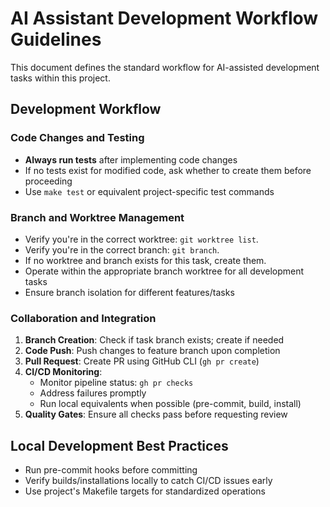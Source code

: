 # AI Assistant Development Workflow Guidelines

This document defines the standard workflow for AI-assisted development tasks within this project.

## Development Workflow

### Code Changes and Testing
- **Always run tests** after implementing code changes
- If no tests exist for modified code, ask whether to create them before proceeding
- Use `make test` or equivalent project-specific test commands

### Branch and Worktree Management
- Verify you're in the correct worktree: `git worktree list`.
- Verify you're in the correct branch: `git branch`.
- If no worktree and branch exists for this task, create them.
- Operate within the appropriate branch worktree for all development tasks
- Ensure branch isolation for different features/tasks

### Collaboration and Integration
1. **Branch Creation**: Check if task branch exists; create if needed
2. **Code Push**: Push changes to feature branch upon completion
3. **Pull Request**: Create PR using GitHub CLI (`gh pr create`)
4. **CI/CD Monitoring**:
   - Monitor pipeline status: `gh pr checks`
   - Address failures promptly
   - Run local equivalents when possible (pre-commit, build, install)
5. **Quality Gates**: Ensure all checks pass before requesting review

## Local Development Best Practices
- Run pre-commit hooks before committing
- Verify builds/installations locally to catch CI/CD issues early
- Use project's Makefile targets for standardized operations
